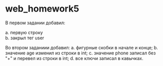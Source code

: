 # web_homework5
В первом задании добавил:

  a. первую строку <?xml version="1.0"?>  
  b. закрыл тег user </user>
  
Во втором заданиии добавил:
  a. фигурные скобки в начале и конце;
  b. значение age изменил из строки в int;
  c. значение phone записал без "+" и перевел из строки в int;
  d. все ключи записал в кавычках.
